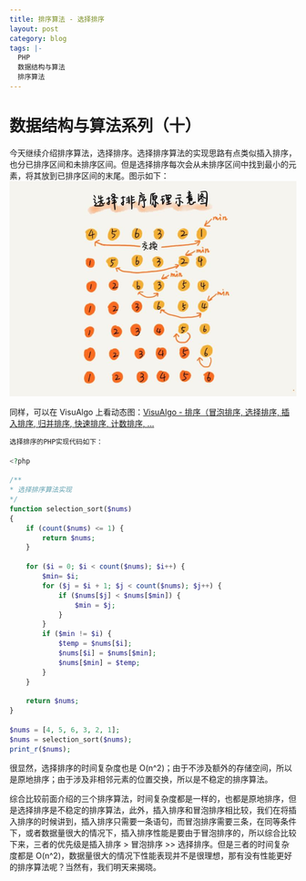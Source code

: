 ```yaml
---
title: 排序算法 - 选择排序
layout: post
category: blog
tags: |-
  PHP
  数据结构与算法
  排序算法
---
```


# 数据结构与算法系列（十）
今天继续介绍排序算法，选择排序。选择排序算法的实现思路有点类似插入排序，也分已排序区间和未排序区间。但是选择排序每次会从未排序区间中找到最小的元素，将其放到已排序区间的末尾。图示如下：
![](/assets/post/FoYGM4bqm8xUEJDY5aib1LCQ860A.jpeg)

同样，可以在 VisuAlgo 上看动态图：[VisuAlgo - 排序（冒泡排序, 选择排序, 插入排序, 归并排序, 快速排序, 计数排序, ...](https://visualgo.net/zh/sorting)

```php
选择排序的PHP实现代码如下：

<?php
    
/**
* 选择排序算法实现
*/
function selection_sort($nums)
{
    if (count($nums) <= 1) {
        return $nums;
    }

    for ($i = 0; $i < count($nums); $i++) {
        $min= $i;
        for ($j = $i + 1; $j < count($nums); $j++) {
            if ($nums[$j] < $nums[$min]) {
                $min = $j;
            }
        }
        if ($min != $i) {
            $temp = $nums[$i];
            $nums[$i] = $nums[$min];
            $nums[$min] = $temp;
        }
    }

    return $nums;
}

$nums = [4, 5, 6, 3, 2, 1];
$nums = selection_sort($nums);
print_r($nums);
```

很显然，选择排序的时间复杂度也是 O(n^2)；由于不涉及额外的存储空间，所以是原地排序；由于涉及非相邻元素的位置交换，所以是不稳定的排序算法。

综合比较前面介绍的三个排序算法，时间复杂度都是一样的，也都是原地排序，但是选择排序是不稳定的排序算法，此外，插入排序和冒泡排序相比较，我们在将插入排序的时候讲到，插入排序只需要一条语句，而冒泡排序需要三条，在同等条件下，或者数据量很大的情况下，插入排序性能是要由于冒泡排序的，所以综合比较下来，三者的优先级是插入排序 > 冒泡排序 >> 选择排序。但是三者的时间复杂度都是 O(n^2)，数据量很大的情况下性能表现并不是很理想，那有没有性能更好的排序算法呢？当然有，我们明天来揭晓。